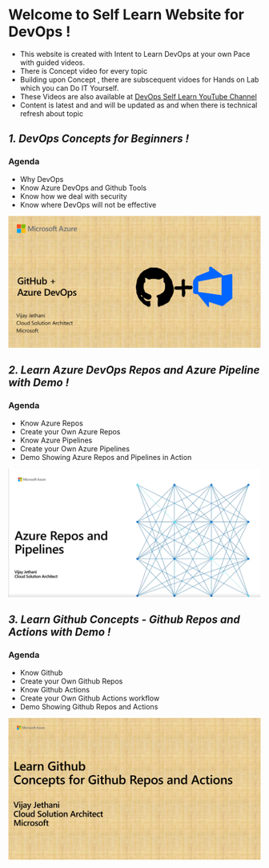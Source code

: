 # Welcome to Self Learn Website for DevOps !

- This website is created with Intent to Learn DevOps at your own Pace with guided videos. 
- There is Concept video for every topic
- Building upon Concept , there are subscequent vidoes for Hands on Lab which you can Do IT Yourself. 
- These Videos are also available at [DevOps Self Learn YouTube Channel](https://www.youtube.com/channel/UCWmVYgbW-KZbIFCMJTR-gxg)
- Content is latest and and will be updated as and when there is technical refresh about topic


## *1. DevOps Concepts for Beginners !*

### Agenda
- Why DevOps
- Know Azure DevOps and Github Tools
- Know how we deal with security
- Know where DevOps will not be effective

[![DevOpsConcepts](Images/DevOpsConcepts.png)](https://youtu.be/zcW41vACmbo)


## *2. Learn Azure DevOps Repos and Azure Pipeline with Demo !*

### Agenda
- Know Azure Repos
- Create your Own Azure Repos
- Know Azure Pipelines
- Create your Own Azure Pipelines
- Demo Showing Azure Repos and Pipelines in Action

[![AzureDevOpsRepoPipeline](Images/AZUREREPOSANDPIPELINES.png)](https://youtu.be/mwTTwI03-0s)

## *3. Learn Github Concepts - Github Repos and Actions with Demo !*

### Agenda
- Know Github
- Create your Own Github Repos
- Know Github Actions
- Create your Own Github Actions workflow
- Demo Showing Github Repos and Actions

[![GithubReposAction](Images/GithubReposActions.png)](https://youtu.be/kFI1hKf6-2g)
